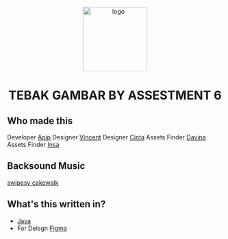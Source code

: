 <p align="center"><img src="https://github.com/ItzApipAjalah/TebakGambar/blob/master/app/src/main/res/drawable/logo2.png" width="150px" height="150px" alt="logo"></p>
<h1 align="center">TEBAK GAMBAR BY ASSESTMENT 6</h1>

## Who made this
Developer [Apip](https://www.instagram.com/apip01____/)
Designer [Vincent](https://www.instagram.com/vincentiusvick/)
Designer [Cinta](https://www.instagram.com/cintazera77/)
Assets Finder [Davina](https://www.instagram.com/davinadaresyaf/)
Assets Finder [Insa](https://instagram.com/aninsa22)

## Backsound Music
[swipesy cakewalk](https://youtu.be/o9_Gu3TI4IY)

## What's this written in?
* [Java](https://www.java.com/en/)
* For Deisgn [Figma](https://www.figma.com/file/UwxeaIFDArrzAB8NaymLcG/Untitled?node-id=0%3A1&t=C7FVovcnZc3dMMUL-1)
